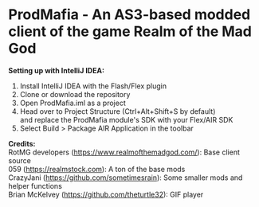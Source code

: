 # ProdMafia - An AS3-based modded client of the game Realm of the Mad God

**Setting up with IntelliJ IDEA:**
1. Install IntelliJ IDEA with the Flash/Flex plugin
2. Clone or download the repository
3. Open ProdMafia.iml as a project
4. Head over to Project Structure (Ctrl+Alt+Shift+S by default)\
   and replace the ProdMafia module's SDK with your Flex/AIR SDK
5. Select Build > Package AIR Application in the toolbar

**Credits:**\
RotMG developers (https://www.realmofthemadgod.com/): Base client source\
059 (https://realmstock.com): A ton of the base mods\
CrazyJani (https://github.com/sometimesrain): Some smaller mods and helper functions\
Brian McKelvey (https://github.com/theturtle32): GIF player